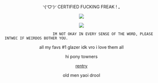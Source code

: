 <p align="center">◝(ᵔᗜᵔ)◜ CERTIFIED FUCKING FREAK ! ₊

<div align="center">

![](https://komarev.com/ghpvc/?username=absolutelynormalindividual&color=grey) 

</div>

<p align="center">
  <img src="https://github.com/user-attachments/assets/d9c062e2-f79f-4b55-9567-0182c7a25261"/>
</p>









                          IM NOT OKAY IN EVERY SENSE OF THE WORD, PLEASE INTWEC IF WEIRDOS BOTHER YOU.    
                                
<p align="center"> all my favs #1 glazer idk vro  i love them all 





<p align="center">   hi pony towners

<p align="center">
<a href="https://rentry.co/drpio" rel="nofollow"> rentry  </a>  

<p align="center">
old men yaoi drool

